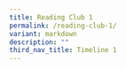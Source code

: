 ```yaml
---
title: Reading Club 1
permalink: /reading-club-1/
variant: markdown
description: ""
third_nav_title: Timeline 1
---
```

